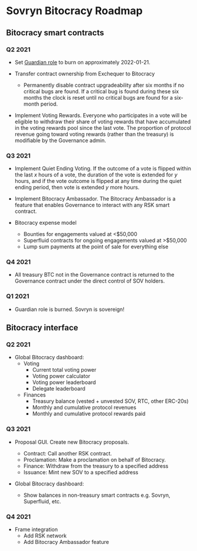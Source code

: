 # Sovryn Bitocracy Roadmap

## Bitocracy smart contracts

### Q2 2021
- Set [Guardian role](https://github.com/DistributedCollective/SIPS/blob/2c70b5834f874ca27a00c8373c00de1c610d0b89/SIPs/SIP-0011.md#sovryn-guardians) to burn on approximately 2022-01-21.

- Transfer contract ownership from Exchequer to Bitocracy
  - Permanently disable contract upgradeability after six months if no critical bugs are found. If a critical bug is found during these six months the clock is reset until no critical bugs are found for a six-month period.

- Implement Voting Rewards. Everyone who participates in a vote will be eligible to withdraw their share of voting rewards that have accumulated in the voting rewards pool since the last vote. The proportion of protocol revenue going toward voting rewards (rather than the treasury) is modifiable by the Governance admin.

### Q3 2021

- Implement Quiet Ending Voting. If the outcome of a vote is flipped within the last _x_ hours of a vote, the duration of the vote is extended for _y_ hours, and if the vote outcome is flipped at any time during the quiet ending period, then vote is extended _y_ more hours.

- Implement Bitocracy Ambassador. The Bitocracy Ambassador is a feature that enables Governance to interact with any RSK smart contract.

- Bitocracy expense model
  - Bounties for engagements valued at <$50,000
  - Superfluid contracts for ongoing engagements valued at >$50,000
  - Lump sum payments at the point of sale for everything else

### Q4 2021

- All treasury BTC not in the Governance contract is returned to the Governance contract under the direct control of SOV holders.

### Q1 2021

- Guardian role is burned. Sovryn is sovereign!

## Bitocracy interface

### Q2 2021

- Global Bitocracy dashboard:
  - Voting 
     - Current total voting power
     - Voting power calculator
     - Voting power leaderboard
     - Delegate leaderboard
  - Finances
    - Treasury balance (vested + unvested SOV, RTC, other ERC-20s)
    - Monthly and cumulative protocol revenues
    - Monthly and cumulative protocol rewards paid

### Q3 2021

- Proposal GUI. Create new Bitocracy proposals.
  - Contract: Call another RSK contract.
  - Proclamation: Make a proclamation on behalf of Bitocracy.
  - Finance: Withdraw from the treasury to a specified address
  - Issuance: Mint new SOV to a specified address

- Global Bitocracy dashboard:
  - Show balances in non-treasury smart contracts e.g. Sovryn, Superfluid, etc.

### Q4 2021

- Frame integration
  - Add RSK network
  - Add Bitocracy Ambassador feature
